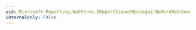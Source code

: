 ```yaml
---
uid: Microsoft.Reporting.WebForms.IReportViewerMessages.NoMoreMatches
internalonly: False
---
```

